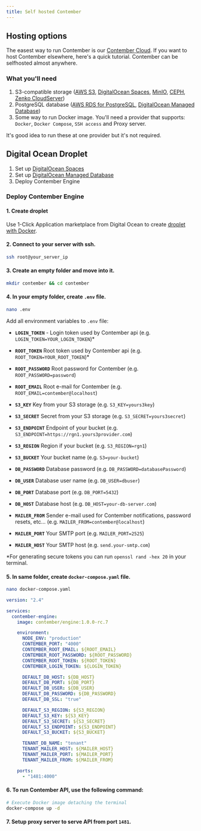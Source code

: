 ```yaml
---
title: Self hosted Contember
---
```


## Hosting options

The easest way to run Contember is our [Contember Cloud](https://www.contember.com/cloud). If you want to host Contember elsewhere, here's a quick tutorial. Contember can be selfhosted almost anywhere.

### What you'll need

1. S3-compatible storage ([AWS S3](https://aws.amazon.com/s3/), [DigitalOcean Spaces](https://www.digitalocean.com/products/spaces/), [MinIO](https://min.io/), [CEPH](https://ceph.io/), [Zenko CloudServer](https://www.zenko.io/cloudserver/))
2. PostgreSQL database ([AWS RDS for PostgreSQL](https://aws.amazon.com/rds/postgresql/), [DigitalOcean Managed Database](https://www.digitalocean.com/products/managed-databases/))
3. Some way to run Docker image. You'll need a provider that supports: `Docker`, `Docker Compose`, `SSH access` and Proxy server.

It's good idea to run these at one provider but it's not required.

## Digital Ocean Droplet

1. Set up [DigitalOcean Spaces](https://www.digitalocean.com/products/spaces/)
2. Set up [DigitalOcean Managed Database](https://www.digitalocean.com/products/managed-databases/)
3. Deploy Contember Engine

### Deploy Contember Engine

#### 1. Create droplet

Use 1-Click Application marketplace from Digital Ocean to create [droplet with Docker](https://marketplace.digitalocean.com/apps/docker).

#### 2. Connect to your server with ssh.

```bash
ssh root@your_server_ip
```

#### 3. Create an empty folder and move into it.

```bash
mkdir contember && cd contember
```

#### 4. In your empty folder, create `.env` file.

```bash
nano .env
```

Add all environment variables to `.env` file:

- **`LOGIN_TOKEN`** - Login token used by Contember api (e.g. `LOGIN_TOKEN=YOUR_LOGIN_TOKEN`)\*
- **`ROOT_TOKEN`** Root token used by Contember api (e.g. `ROOT_TOKEN=YOUR_ROOT_TOKEN`)\*
- **`ROOT_PASSWORD`** Root password for Contember (e.g. `ROOT_PASSWORD=password`)
- **`ROOT_EMAIL`** Root e-mail for Contember (e.g. `ROOT_EMAIL=contember@localhost`)

- **`S3_KEY`** Key from your S3 storage (e.g. `S3_KEY=yours3key`)
- **`S3_SECRET`** Secret from your S3 storage (e.g. `S3_SECRET=yours3secret`)
- **`S3_ENDPOINT`** Endpoint of your bucket (e.g. `S3_ENDPOINT=https://rgn1.yours3provider.com`)
- **`S3_REGION`** Region if your bucket (e.g. `S3_REGION=rgn1`)
- **`S3_BUCKET`** Your bucket name (e.g. `S3=your-bucket`)

- **`DB_PASSWORD`** Database password (e.g. `DB_PASSWORD=databasePassword`)
- **`DB_USER`** Database user name (e.g. `DB_USER=dbuser`)
- **`DB_PORT`** Database port (e.g. `DB_PORT=5432`)
- **`DB_HOST`** Database host (e.g. `DB_HOST=your-db-server.com`)

- **`MAILER_FROM`** Sender e-mail used for Contember notifications, password resets, etc... (e.g. `MAILER_FROM=contember@localhost`)
- **`MAILER_PORT`** Your SMTP port (e.g. `MAILER_PORT=2525`)
- **`MAILER_HOST`** Your SMTP host (e.g. `send.your-smtp.com`)

\*For generating secure tokens you can run `openssl rand -hex 20` in your terminal.

#### 5. In same folder, create `docker-compose.yaml` file.

```bash
nano docker-compose.yaml
```

```yaml title="docker-compose.yaml"
version: "2.4"

services:
  contember-engine:
    image: contember/engine:1.0.0-rc.7

    environment:
      NODE_ENV: "production"
      CONTEMBER_PORT: "4000"
      CONTEMBER_ROOT_EMAIL: ${ROOT_EMAIL}
      CONTEMBER_ROOT_PASSWORD: ${ROOT_PASSWORD}
      CONTEMBER_ROOT_TOKEN: ${ROOT_TOKEN}
      CONTEMBER_LOGIN_TOKEN: ${LOGIN_TOKEN}

      DEFAULT_DB_HOST: ${DB_HOST}
      DEFAULT_DB_PORT: ${DB_PORT}
      DEFAULT_DB_USER: ${DB_USER}
      DEFAULT_DB_PASSWORD: ${DB_PASSWORD}
      DEFAULT_DB_SSL: "true"

      DEFAULT_S3_REGION: ${S3_REGION}
      DEFAULT_S3_KEY: ${S3_KEY}
      DEFAULT_S3_SECRET: ${S3_SECRET}
      DEFAULT_S3_ENDPOINT: ${S3_ENDPOINT}
      DEFAULT_S3_BUCKET: ${S3_BUCKET}

      TENANT_DB_NAME: "tenant"
      TENANT_MAILER_HOST: ${MAILER_HOST}
      TENANT_MAILER_PORT: ${MAILER_PORT}
      TENANT_MAILER_FROM: ${MAILER_FROM}

    ports:
      - "1481:4000"
```

#### 6. To run Contember API, use the following command:

```bash
# Execute Docker image detaching the terminal
docker-compose up -d
```

#### 7. Setup proxy server to serve API from port `1481`.
